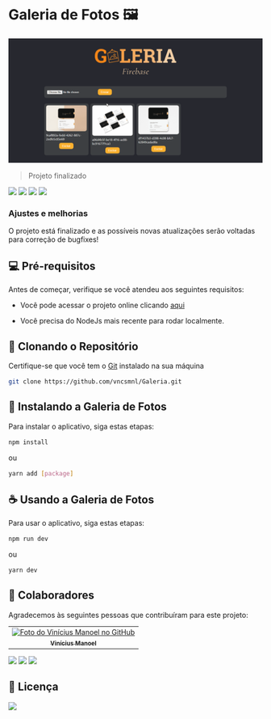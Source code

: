# Galeria de Fotos 🖼️

![Imagem do Projeto](/public/Animation.gif "Title")

> Projeto finalizado

<img src="https://img.shields.io/badge/TypeScript-007ACC?style=for-the-badge&logo=typescript&logoColor=white"> <img src="https://img.shields.io/badge/Node.js-43853D?style=for-the-badge&logo=node.js&logoColor=white"> <img src="https://img.shields.io/badge/React-20232A?style=for-the-badge&logo=react&logoColor=61DAFB"> <img src="https://img.shields.io/badge/styled--components-DB7093?style=for-the-badge&logo=styled-components&logoColor=white">

### Ajustes e melhorias

O projeto está finalizado e as possíveis novas atualizações serão voltadas para correção de bugfixes!

## 💻 Pré-requisitos

Antes de começar, verifique se você atendeu aos seguintes requisitos:

- Você pode acessar o projeto online clicando [aqui]()

- Você precisa do NodeJs mais recente para rodar localmente.

## 💾 Clonando o Repositório

Certifique-se que você tem o [Git](https://git-scm.com/) instalado na sua máquina

```bash
git clone https://github.com/vncsmnl/Galeria.git
```

## 🚀 Instalando a Galeria de Fotos

Para instalar o aplicativo, siga estas etapas:

```bash
npm install
```

ou

```bash
yarn add [package]
```

## ☕ Usando a Galeria de Fotos

Para usar o aplicativo, siga estas etapas:

```bash
npm run dev
```

ou

```bash
yarn dev
```

## 🤝 Colaboradores

Agradecemos às seguintes pessoas que contribuíram para este projeto:

<table>
  <tr>
    <td align="center">
      <a href="#">
        <img src="https://avatars.githubusercontent.com/u/59481808?v=4" width="100px;" alt="Foto do Vinícius Manoel no GitHub"/><br>
        <sub>
          <b>Vinícius Manoel</b>
        </sub>
      </a>
    </td>
  </tr>
</table>

<a href="https://instagram.com/vncsmnl"><img src="https://img.shields.io/badge/Instagram-E4405F?style=for-the-badge&logo=instagram&logoColor=white"></a> <a href="https://twitter.com/vncsmnl"><img src="https://img.shields.io/badge/Twitter-1DA1F2?style=for-the-badge&logo=twitter&logoColor=white"></a>
<a href="https://br.linkedin.com/in/vncsmnl"><img src="https://img.shields.io/badge/LinkedIn-0077B5?style=for-the-badge&logo=linkedin&logoColor=white"></a>

## 📝 Licença

<a href="https://choosealicense.com/licenses/mit"><img src="https://img.shields.io/github/license/vncsmnl/Galeria"></a>
